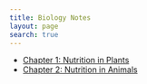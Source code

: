 ```yaml
---
title: Biology Notes
layout: page
search: true
---
```


* [Chapter 1: Nutrition in Plants](/Notes/Biology/Chapter1)
* [Chapter 2: Nutrition in Animals](/Notes/Biology/Chapter2)
